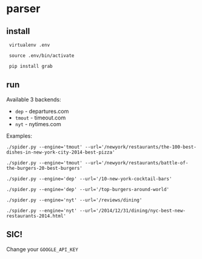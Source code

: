# parser

## install

``` virtualenv .env```

``` source .env/bin/activate```

``` pip install grab```

## run
Available 3 backends:
- `dep` - departures.com
- `tmout` - timeout.com
- `nyt` - nytimes.com

Examples:

```./spider.py --engine='tmout' --url='/newyork/restaurants/the-100-best-dishes-in-new-york-city-2014-best-pizza'```

```./spider.py --engine='tmout' --url='/newyork/restaurants/battle-of-the-burgers-20-best-burgers'```

```./spider.py --engine='dep' --url='/10-new-york-cocktail-bars'```

```./spider.py --engine='dep' --url='/top-burgers-around-world'```

```./spider.py --engine='nyt' --url='/reviews/dining'```

```./spider.py --engine='nyt' --url='/2014/12/31/dining/nyc-best-new-restaurants-2014.html'```

## SIC!
Change your `GOOGLE_API_KEY`
